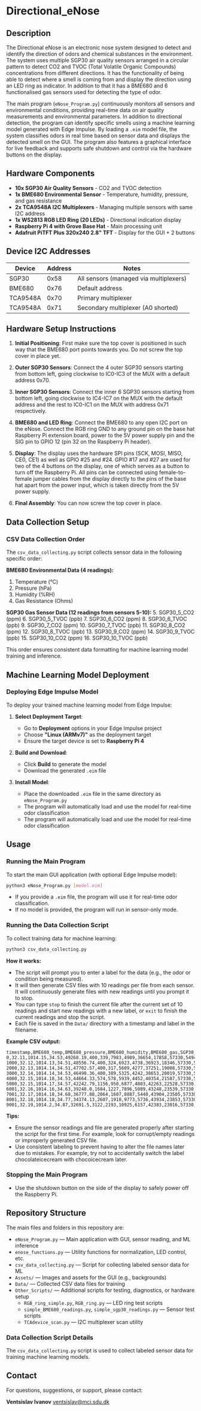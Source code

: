 # Directional_eNose

## Description

The Directional eNose is an electronic nose system designed to detect and identify the direction of odors and chemical substances in the environment. The system uses multiple SGP30 air quality sensors arranged in a circular pattern to detect CO2 and TVOC (Total Volatile Organic Compounds) concentrations from different directions. It has the functionality of being able to detect where a smell is coming from and display the direction using an LED ring as indicator. In addition to that it has a BME680 and 6 functionalised gas sensors used for detecting the type of odor.

The main program (`eNose_Program.py`) continuously monitors all sensors and environmental conditions, providing real-time data on air quality measurements and environmental parameters. In addition to directional detection, the program can identify specific smells using a machine learning model generated with Edge Impulse. By loading a `.eim` model file, the system classifies odors in real time based on sensor data and displays the detected smell on the GUI. The program also features a graphical interface for live feedback and supports safe shutdown and control via the hardware buttons on the display.

## Hardware Components

- **10x SGP30 Air Quality Sensors** - CO2 and TVOC detection
- **1x BME680 Environmental Sensor** - Temperature, humidity, pressure, and gas resistance
- **2x TCA9548A I2C Multiplexers** - Managing multiple sensors with same I2C address
- **1x WS2813 RGB LED Ring (20 LEDs)** - Directional indication display
- **Raspberry Pi 4 with Grove Base Hat** - Main processing unit
- **Adafruit PiTFT Plus 320x240 2.8" TFT** - Display for the GUI + 2 buttons

## Device I2C Addresses

| Device | Address | Notes |
|--------|---------|-------|
| SGP30 | 0x58 | All sensors (managed via multiplexers) |
| BME680 | 0x76 | Default address |
| TCA9548A | 0x70 | Primary multiplexer |
| TCA9548A | 0x71 | Secondary multiplexer (A0 shorted) |

## Hardware Setup Instructions

1. **Initial Positioning**: First make sure the top cover is positioned in such way that the BME680 port points towards you. Do not screw the top cover in place yet.

2. **Outer SGP30 Sensors**: Connect the 4 outer SGP30 sensors starting from bottom left, going clockwise to IC0-IC3 of the MUX with a default address 0x70.

3. **Inner SGP30 Sensors**: Connect the inner 6 SGP30 sensors starting from bottom left, going clockwise to IC4-IC7 on the MUX with the default address and the rest to IC0-IC1 on the MUX with address 0x71 respectively.

4. **BME680 and LED Ring**: Connect the BME680 to any open I2C port on the eNose. Connect the RGB ring GND to any ground pin on the base hat Raspberry Pi extension board, power to the 5V power supply pin and the SIG pin to GPIO 12 (pin 32 on the Raspberry Pi header).

5. **Display**: The display uses the hardware SPI pins (SCK, MOSI, MISO, CE0, CE1) as well as GPIO
#25 and #24. GPIO #17 and #27 are used for two of the 4 buttons on the display, one of which serves as a button to turn off the Raspberry Pi. All pins can be connected using female-to-female jumper cables from the display directly to the pins of the base hat apart from the power input, which is taken directly from the 5V power supply.

6. **Final Assembly**: You can now screw the top cover in place.

## Data Collection Setup

### CSV Data Collection Order

The `csv_data_collecting.py` script collects sensor data in the following specific order:

**BME680 Environmental Data (4 readings):**
1. Temperature (°C)
2. Pressure (hPa)  
3. Humidity (%RH)
4. Gas Resistance (Ohms)

**SGP30 Gas Sensor Data (12 readings from sensors 5-10):**
5. SGP30_5_CO2 (ppm)
6. SGP30_5_TVOC (ppb)
7. SGP30_6_CO2 (ppm)
8. SGP30_6_TVOC (ppb)
9. SGP30_7_CO2 (ppm)
10. SGP30_7_TVOC (ppb)
11. SGP30_8_CO2 (ppm)
12. SGP30_8_TVOC (ppb)
13. SGP30_9_CO2 (ppm)
14. SGP30_9_TVOC (ppb)
15. SGP30_10_CO2 (ppm)
16. SGP30_10_TVOC (ppb)

This order ensures consistent data formatting for machine learning model training and inference.

## Machine Learning Model Deployment

### Deploying Edge Impulse Model

To deploy your trained machine learning model from Edge Impulse:

1. **Select Deployment Target**: 
   - Go to **Deployment** options in your Edge Impulse project
   - Choose **"Linux (ARMv7)"** as the deployment target
   - Ensure the target device is set to **Raspberry Pi 4**

2. **Build and Download**:
   - Click **Build** to generate the model
   - Download the generated `.eim` file

3. **Install Model**:
   - Place the downloaded `.eim` file in the same directory as `eNose_Program.py`
   - The program will automatically load and use the model for real-time odor classification
   - The program will automatically load and use the model for real-time odor classification

## Usage

### Running the Main Program

To start the main GUI application (with optional Edge Impulse model):

```bash
python3 eNose_Program.py [model.eim]
```

- If you provide a `.eim` file, the program will use it for real-time odor classification.
- If no model is provided, the program will run in sensor-only mode.

### Running the Data Collection Script

To collect training data for machine learning:

```bash
python3 csv_data_collecting.py
```

**How it works:**
- The script will prompt you to enter a label for the data (e.g., the odor or condition being measured).
- It will then generate CSV files with 10 readings per file from each sensor. It will continuously generate files with new readings until you prompt it to stop.
- You can type `stop` to finish the current file after the current set of 10 readings and start new readings with a new label, or `exit` to finish the current readings and stop the script.
- Each file is saved in the `Data/` directory with a timestamp and label in the filename.

**Example CSV output:**

```
timestamp,BME680_temp,BME680_pressure,BME680_humidity,BME680_gas,SGP30_5_CO2,SGP30_5_TVOC,SGP30_6_CO2,SGP30_6_TVOC,SGP30_7_CO2,SGP30_7_TVOC,SGP30_8_CO2,SGP30_8_TVOC,SGP30_9_CO2,SGP30_9_TVOC,SGP30_10_CO2,SGP30_10_TVOC
0,32.11,1014.15,34.53,49268.19,400,339,7983,4989,36654,17858,57330,54946,57330,57630,9512,6980
1000,32.12,1014.13,34.51,48556.74,400,324,6923,4738,36923,18346,57330,55399,57330,57142,9373,6915
2000,32.13,1014.14,34.51,47702.57,400,317,5609,4277,37251,19008,57330,54667,57330,57734,9547,7025
3000,32.14,1014.14,34.53,46490.36,400,389,5325,4242,38653,20019,57330,53795,57330,58292,10323,7644
4000,32.15,1014.18,34.53,44664.33,574,578,5939,4452,40354,21587,57330,52087,57330,59024,11070,8139
5000,32.15,1014.17,34.57,42242.79,1156,950,6877,4803,42263,22528,57330,50833,57330,59303,11325,8308
6001,32.16,1014.16,34.63,39248.0,1684,1227,7896,5089,43248,23539,57330,46719,57330,59442,11354,8387
7001,32.17,1014.18,34.68,36777.88,2064,1607,8887,5440,43904,23505,57330,43094,57330,60000,11528,8545
8001,32.18,1014.18,34.77,34374.13,2607,1910,9773,5736,43934,23853,57330,41874,57330,60000,12442,9006
9001,32.19,1014.2,34.87,32691.5,3122,2193,10925,6157,42383,23016,57330,40689,57330,60000,14192,9749
```

**Tips:**
- Ensure the sensor readings and file are generated properly after starting the script for the first time. For example, look for corrupt/empty readings or improperly generated CSV file.
- Use consistent labeling to prevent having to alter the file names later due to mistakes. For example, try not to accidentally switch the label chocolateicecream with chocoicecream later.

### Stopping the Main Program

- Use the shutdown button on the side of the display to safely power off the Raspberry Pi.

## Repository Structure

The main files and folders in this repository are:

- `eNose_Program.py` — Main application with GUI, sensor reading, and ML inference
- `enose_functions.py` — Utility functions for normalization, LED control, etc.
- `csv_data_collecting.py` — Script for collecting labeled sensor data for ML
- `Assets/` — Images and assets for the GUI (e.g., backgrounds)
- `Data/` — Collected CSV data files for training
- `Other_Scripts/` — Additional scripts for testing, diagnostics, or hardware setup
    - `RGB_ring_simple.py`, `RGB_ring.py` — LED ring test scripts
    - `simple_BME680_readings.py`, `simple_sgp30_readings.py` — Sensor test scripts
    - `TCAdevice_scan.py` — I2C multiplexer scan utility
### Data Collection Script Details
The `csv_data_collecting.py` script is used to collect labeled sensor data for training machine learning models.

## Contact

For questions, suggestions, or support, please contact:

**Ventsislav Ivanov**
ventsislav@mci.sdu.dk